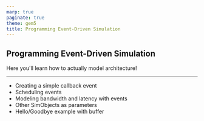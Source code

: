 ```yaml
---
marp: true
paginate: true
theme: gem5
title: Programming Event-Driven Simulation
---
```


<!-- _class: title -->

## Programming Event-Driven Simulation

Here you'll learn how to actually model architecture!

---

- Creating a simple callback event
- Scheduling events
- Modeling bandwidth and latency with events
- Other SimObjects as parameters
- Hello/Goodbye example with buffer
